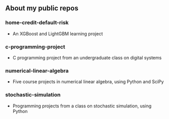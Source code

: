 ## About my public repos

### home-credit-default-risk
- An XGBoost and LightGBM learning project

### c-programming-project
- C programming project from an undergraduate class on digital systems

### numerical-linear-algebra
- Five course projects in numerical linear algebra, using Python and SciPy

### stochastic-simulation
- Programming projects from a class on stochastic simulation, using Python

<!--
**jrhuebers/jrhuebers** is a ✨ _special_ ✨ repository because its `README.md` (this file) appears on your GitHub profile.

Here are some ideas to get you started:

- 🔭 I’m currently working on ...
- 🌱 I’m currently learning ...
- 👯 I’m looking to collaborate on ...
- 🤔 I’m looking for help with ...
- 💬 Ask me about ...
- 📫 How to reach me: ...
- 😄 Pronouns: ...
- ⚡ Fun fact: ...
-->
